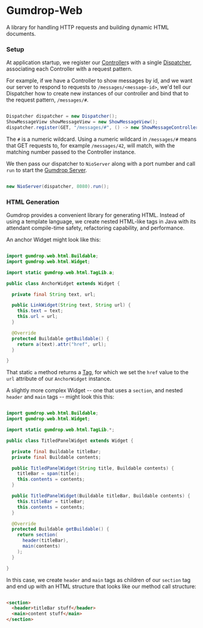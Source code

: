 # Gumdrop-Web

A library for handling HTTP requests and building dynamic HTML documents.

### Setup

At application startup, we register our [Controller](gumdrop/web/controller/Controller.java)s with a single
[Dispatcher](gumdrop/web/controller/Dispatcher.java), associating each Controller with a request pattern.

For example, if we have a Controller to show messages by id, and we want our server to respond to requests to
`/messages/<message-id>`, we'd tell our Dispatcher how to create new instances of our controller and bind that to the
request pattern, `/messages/#`.

```java

Dispatcher dispatcher = new Dispatcher();
ShowMessageView showMessageView = new ShowMessageView();
dispatcher.register(GET, "/messages/#", () -> new ShowMessageController());

```

The `#` is a numeric wildcard. Using a numeric wildcard in `/messages/#` means that GET requests to, for example
`/messages/42`, will match, with the matching number passed to the Controller instance.

We then pass our dispatcher to `NioServer` along with a port number and call `run` to start the
[Gumdrop Server](../gumdrop.server/).

```java

new NioServer(dispatcher, 8080).run();

```

### HTML Generation

Gumdrop provides a convenient library for generating HTML. Instead of using a template language, we create
nested HTML-like tags in Java with its attendant compile-time safety, refactoring capability, and performance.

An anchor Widget might look like this:

```java

import gumdrop.web.html.Buildable;
import gumdrop.web.html.Widget;

import static gumdrop.web.html.TagLib.a;

public class AnchorWidget extends Widget {

  private final String text, url;

  public LinkWidget(String text, String url) {
    this.text = text;
    this.url = url;
  }

  @Override
  protected Buildable getBuildable() {
    return a(text).attr("href", url);
  }

}

```

That static `a` method returns a [Tag](gumdrop/web/html/Tag.java), for which we set the `href` value to the `url` attribute of our `AnchorWidget`
instance.

A slightly more complex Widget -- one that uses a `section`, and nested `header` and `main` tags -- might look this this:

```java

import gumdrop.web.html.Buildable;
import gumdrop.web.html.Widget;

import static gumdrop.web.html.TagLib.*;

public class TitledPanelWidget extends Widget {

  private final Buildable titleBar;
  private final Buildable contents;

  public TitledPanelWidget(String title, Buildable contents) {
    titleBar = span(title);
    this.contents = contents;
  }

  public TitledPanelWidget(Buildable titleBar, Buildable contents) {
    this.titleBar = titleBar;
    this.contents = contents;
  }

  @Override
  protected Buildable getBuildable() {
    return section(
      header(titleBar),
      main(contents)
    );
  }

}

```

In this case, we create `header` and `main` tags as children of our `section` tag and end up with an HTML structure that
looks like our method call structure:

```html

<section>
  <header>titleBar stuff</header>
  <main>content stuff</main>
</section>

```
